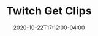 ---
layout: ext_single
title: Twitch Get Clips
desc: Retrieve Twitch clips from any broadcaster. Super useful for shoutouts!
category: twitch
date: '2020-10-22T17:12:00-04:00'
permalink: extensions/twitch/:slug
download_url: https://github.com/christinna9031/LB-Twitch-Get-Clips/releases
developer_name: Christina K.
developer_url: https://christinak.itch.io
version: 1.5
sammi_version: 1.40 
platform: Twitch
overview: |
    Retrieves top Twitch clips from any broadcaster. Can specify the amount of clips to retrieve (max 100). Super useful for shoutouts!\
    Requires [Get Clip Length](sammi.solutions/extensions/twitch/twitch-clip-length) extension if you wish to hide your clip source once the clip finishes playing.
setup: |
    1. Install the extension. You can follow the [Extension Install Guide](https://sammi.solutions/extensions/install).
    2. Use `Send to Extension - Twitch Get Clips` command to retrieve a clip. 

        | Extension box | Description | 
        |-------|--------|
        |broadcaster_name | the name of the broadcaster to retrieve the clip(s) from|
        |oauth token| your Twitch oauth token. Leave at /$oauth_token$/ default value. |
        |amount|amount of clips to retrieve. 1-100.|
        |variable|variable or stack name to save the clip ID(s). If amount of clips is 1, the clip ID will be saved into a variable. If amount of clips is more than 1, a new stack will be created containing all the clip IDs.|
        {:class='table table-secondary table-hover'}

    3. Give the extension some delay to retrieve the clip. Around 2000ms should be enough.\
        - If something goes wrong retrieving the clips or streamer does not have any clips, your variable value will be set to `error`.
        - If the broadcaster has less clips than the amount you specified, you will receive all the available clips.
    4. Retrieve your clip ID either from the variable or stack from step 2 (depending on the amount you selected)
    5. (Optionally) use [Get Clip Length](sammi.solutions/extensions/twitch/twitch-clip-length) extension to retrieve its clip length to automatically hide the OBS source after it stops playing. 
    6. Use [Source Change Settings](https://sammi.solutions/docs/commands/obs-sources#sourcechangesettings) command to briefly change your OBS browser source to an empty page first (prevents incorrect refreshing): `{"url":"https://christinna9031.github.io/Twitch-Clip-Embed"}`.  
    7. Load the clip into your OBS browser source using another [Source Change Settings](https://sammi.solutions/docs/commands/obs-sources#sourcechangesettings) command: `{"url":"https://christinna9031.github.io/Twitch-Clip-Embed/?clipid=YOURCLIPID"}`. If your variable from step 2 is for example `clip`, you can do`{"url":"https://christinna9031.github.io/Twitch-Clip-Embed/?clipid=/$clip$/"}`
    8. Change your OBS browser source visibility to true. 
    9. Clip should now start automatically playing. 
    10. (Optional) If you used the [Get Clip Length](sammi.solutions/extensions/twitch/twitch-clip-length), the OBS browser source with the clip shoud automatically hide after it's done playing.

    **Base URL for Twitch clips**: `clips.twitch.tv/<CLIPID>`

    **URL for embed Twitch clips**: `https://christinna9031.github.io/Twitch-Clip-Embed/?clipid=YOURCLIPID` (needs to be hosted on a server since Twitch does not allow it to be embedded locally).

    **Random Clip**\
    Premade button example that retrieves a random clip from dashducks channel and plays it in your OBS browser source (don't forget to edit the command to your own source name). 

    **Hide Clip**\
    Premade button that hides the OBS browser source (don't forget to edit the command to your own source name) once the clip is done playing. Requires [Get Clip Length](sammi.solutions/extensions/twitch/twitch-clip-length) extension. 
privacy_collect: false
---